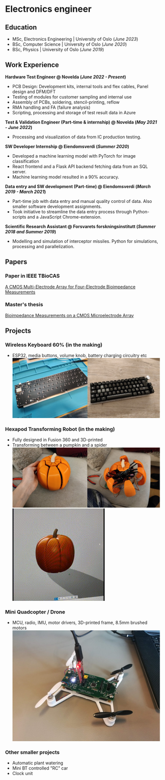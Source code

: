 # Electronics engineer

## Education
- MSc, Electronics Engineering | University of Oslo (_June 2023_)     		
- BSc, Computer Science | University of Oslo (_June 2020_)								       		
- BSc, Physics | University of Oslo (_June 2019_)

## Work Experience
**Hardware Test Engineer @ Novelda  (_June 2022 - Present_)**
- PCB Design: Development kits, internal tools and flex cables, Panel design and DFM/DFT
- Testing of modules for customer sampling and internal use
- Assembly of PCBs, soldering, stencil-printing, reflow
- RMA handling and FA (failure analysis)
- Scripting, processing and storage of test result data in Azure

**Test & Validation Engineer (Part-time & internship) @ Novelda  (_May 2021 - June 2022_)**
- Processing and visualization of data from IC production testing.

**SW Developer Internship @ Eiendomsverdi (_Summer 2020_)**
- Developed a machine learning model with PyTorch for image classification
- React frontend and a Flask API backend fetching data from an SQL server.
- Machine learning model resulted in a 90% accuracy.

**Data entry and SW development (Part-time) @ Eiendomsverdi (_March 2019 - March 2021_)**
- Part-time job with data entry and manual quality control of data. Also smaller software development assignments.
- Took initiative to streamline the data entry process through Python-scripts and a JavaScript Chrome-extension.

**Scientific Research Assistant @ Forsvarets forskningsinstitutt  (_Summer 2018 and Summer 2019_)**
- Modelling and simulation of interceptor missiles. Python for simulations, processing and parallelization. 

## Papers
### Paper in IEEE TBioCAS
[A CMOS Multi-Electrode Array for Four-Electrode Bioimpedance Measurements](https://ieeexplore.ieee.org/document/9918036)

### Master's thesis
[Bioimpedance Measurements on a CMOS Microelectrode Array](https://www.duo.uio.no/handle/10852/104550)

## Projects
### Wireless Keyboard 60% (in the making)
- ESP32, media buttons, volume knob, battery charging circuitry etc
![Keyboard](/assets/img/kb.png)

### Hexapod Transforming Robot (in the making)
- Fully designed in Fusion 360 and 3D-printed 
- Transforming between a pumpkin and a spider
![Hexapod](/assets/img/hexapod.png)
![Hexapod Gif](/assets/img/hexapod_f360.gif)

### Mini Quadcopter / Drone 
- MCU, radio, IMU, motor drivers, 3D-printed frame, 8.5mm brushed motors
![Mini Quadcopter](/assets/img/quadcopter.jpg)
  
### Other smaller projects 
- Automatic plant watering
- Mini BT controlled "RC" car
- Clock unit
